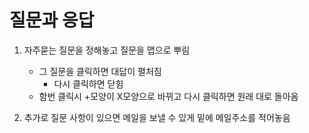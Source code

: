 # 질문과 응답

1. 자주묻는 질문을 정해놓고 질문을 맵으로 뿌림

   - 그 질문을 클릭하면 대답이 펼처짐
     - 다시 클릭하면 닫힘
   - 함번 클릭시 +모양이 X모양으로 바뀌고 다시 클릭하면 원래 대로 돌아옴

2. 추가로 질문 사항이 있으면 메일을 보낼 수 있게 밑에 메일주소를 적어놓음
